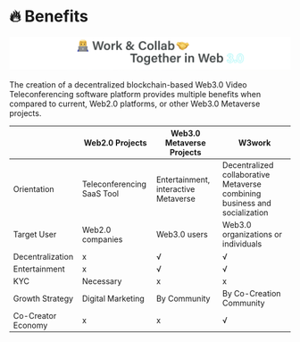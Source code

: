 # 🔥 Benefits

![](<../.gitbook/assets/image (10).png>)

The creation of a decentralized blockchain-based Web3.0 Video Teleconferencing software platform provides multiple benefits when compared to current, Web2.0 platforms, or other Web3.0 Metaverse projects.

|                    | Web2.0 Projects            | Web3.0 Metaverse Projects            | W3work                                                                     |
| ------------------ | -------------------------- | ------------------------------------ | -------------------------------------------------------------------------- |
| Orientation        | Teleconferencing SaaS Tool | Entertainment, interactive Metaverse | Decentralized collaborative Metaverse combining business and socialization |
| Target User        | Web2.0 companies           | Web3.0 users                         | Web3.0 organizations or individuals                                        |
| Decentralization   | x                          | √                                    | √                                                                          |
| Entertainment      | x                          | √                                    | √                                                                          |
| KYC                | Necessary                  | x                                    | x                                                                          |
| Growth Strategy    | Digital Marketing          | By Community                         | By Co-Creation Community                                                   |
| Co-Creator Economy | x                          | x                                    | √                                                                          |

